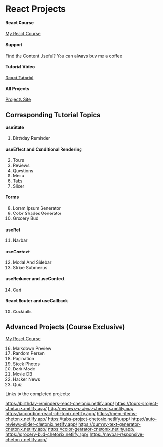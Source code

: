 # React Projects

#### React Course

[My React Course](https://www.udemy.com/course/react-tutorial-and-projects-course/?referralCode=FEE6A921AF07E2563CEF)

#### Support

Find the Content Useful? [You can always buy me a coffee](https://www.buymeacoffee.com/johnsmilga)

#### Tutorial Video

[React Tutorial](https://youtu.be/iZhV0bILFb0)

#### All Projects

[Projects Site](https://react-projects.netlify.app/)

## Corresponding Tutorial Topics

#### useState

1. Birthday Reminder

#### useEffect and Conditional Rendering

2. Tours
3. Reviews
4. Questions
5. Menu
6. Tabs
7. Slider

#### Forms

8. Lorem Ipsum Generator
9. Color Shades Generator
10. Grocery Bud

#### useRef

11. Navbar

#### useContext

12. Modal And Sidebar
13. Stripe Submenus

#### useReducer and useContext

14. Cart

#### React Router and useCallback

15. Cocktails

## Advanced Projects (Course Exclusive)

[My React Course](https://www.udemy.com/course/react-tutorial-and-projects-course/?referralCode=FEE6A921AF07E2563CEF)

16. Markdown Preview
17. Random Person
18. Pagination
19. Stock Photos
20. Dark Mode
21. Movie DB
22. Hacker News
23. Quiz

Links to the completed projects:

https://birthday-reminders-react-chetonix.netlify.app/
https://tours-project-chetonix.netlify.app/
http://reviews-project-chetonix.netlify.app
https://accordion-react-chetonix.netlify.app/
https://menu-items-chetonix.netlify.app/
https://tabs-project-chetonix.netlify.app/
https://auto-reviews-slider-chetonix.netlify.app/
https://dummy-text-generator-chetonix.netlify.app/
https://color-genrator-chetonix.netlify.app/
https://grocery-bud-chetonix.netlify.app/
https://navbar-responsive-chetonix.netlify.app/
